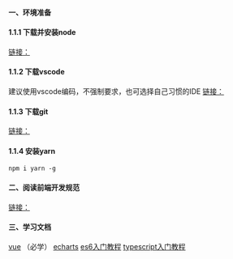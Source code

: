 #### 一、环境准备

#### 1.1.1 下载并安装node
[链接：](http://nodejs.cn/download/)

#### 1.1.2 下载vscode
建议使用vscode编码，不强制要求，也可选择自己习惯的IDE
[链接：](https://code.visualstudio.com/)

#### 1.1.3 下载git
[链接：](https://www.git-scm.com/download)

#### 1.1.4 安装yarn
```shell
npm i yarn -g
```

#### 二、阅读前端开发规范
[链接：](https://www.yuque.com/ca87n0/hfr2xg/frmdno)

#### 三、学习文档
[vue](https://vuejs.bootcss.com/guide/) （必学）
[echarts](https://echarts.apache.org/examples/zh/index.html)
[es6入门教程](https://es6.ruanyifeng.com/)
[typescript入门教程](https://ts.xcatliu.com/)
